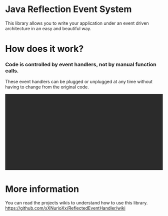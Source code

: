 # Java Reflection Event System

This library allows you to write your application under an event driven architecture in an easy and beautiful way.

# How does it work?

### Code is controlled by event handlers, not by manual function calls.

These event handlers can be plugged or unplugged at any time without having to change from the original code.

![Event execution flow](/documentation/images/event-call-execution-animation.gif)

# More information

You can read the projects wikis to understand how to use this library.
https://github.com/xXNurioXx/ReflectedEventHandler/wiki
